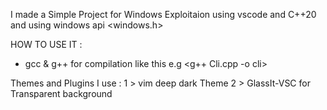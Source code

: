 I made a Simple Project for Windows Exploitaion using vscode and C++20 and using windows api <windows.h> 

HOW TO USE IT :
- gcc & g++ for compilation
like this e.g <g++ Cli.cpp -o cli>

Themes and Plugins I use : 
1 > vim deep dark Theme
2 > GlassIt-VSC for Transparent background
